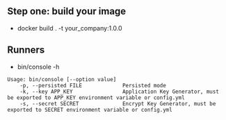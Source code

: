 ## Step one: build your image
- docker build . -t your_company:1.0.0

## Runners
- bin/console -h

```
Usage: bin/console [--option value]
    -p, --persisted FILE             Persisted mode
    -k, --key APP_KEY                Application Key Generator, must be exported to APP_KEY environment variable or config.yml
    -s, --secret SECRET              Encrypt Key Generator, must be exported to SECRET environment variable or config.yml
```
